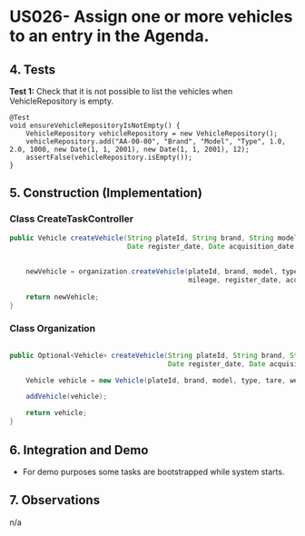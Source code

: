 # US026- Assign one or more vehicles to an entry in the Agenda.

## 4. Tests 

**Test 1:** Check that it is not possible to list the vehicles when VehicleRepository is empty. 

    @Test
    void ensureVehicleRepositoryIsNotEmpty() {
        VehicleRepository vehicleRepository = new VehicleRepository();
        vehicleRepository.add("AA-00-00", "Brand", "Model", "Type", 1.0, 2.0, 1000, new Date(1, 1, 2001), new Date(1, 1, 2001), 12);
        assertFalse(vehicleRepository.isEmpty());
    }


## 5. Construction (Implementation)

### Class CreateTaskController 

```java
public Vehicle createVehicle(String plateId, String brand, String model, String type, double tare, double weight, int mileage,
                             Date register_date, Date acquisition_date, int maintenance_frequency) {
    
    
	newVehicle = organization.createVehicle(plateId, brand, model, type, tare, weight,
                                            mileage, register_date, acquisition_date, maintenance_frequency);
    
	return newVehicle;
}
```

### Class Organization

```java

public Optional<Vehicle> createVehicle(String plateId, String brand, String model, String type, double tare, double weight, int mileage,
                                       Date register_date, Date acquisition_date, int maintenance_frequency) {

    Vehicle vehicle = new Vehicle(plateId, brand, model, type, tare, weight, mileage, register_date, acquisition_date, maintenance_frequency);

    addVehicle(vehicle);

    return vehicle;
}
```


## 6. Integration and Demo 

* For demo purposes some tasks are bootstrapped while system starts.


## 7. Observations

n/a